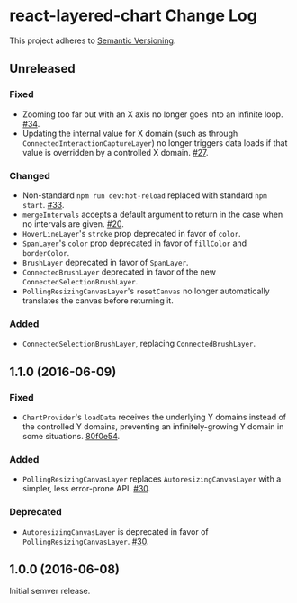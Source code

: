 # react-layered-chart Change Log

This project adheres to [Semantic Versioning](http://semver.org/).

## Unreleased

### Fixed

- Zooming too far out with an X axis no longer goes into an infinite loop. [#34](https://github.com/palantir/react-layered-chart/issues/34).
- Updating the internal value for X domain (such as through `ConnectedInteractionCaptureLayer`) no longer triggers data loads if that value is overridden by a controlled X domain. [#27](https://github.com/palantir/react-layered-chart/issues/27).

### Changed

- Non-standard `npm run dev:hot-reload` replaced with standard `npm start`. [#33](https://github.com/palantir/react-layered-chart/pull/33).
- `mergeIntervals` accepts a default argument to return in the case when no intervals are given. [#20](https://github.com/palantir/react-layered-chart/issues/20).
- `HoverLineLayer`'s `stroke` prop deprecated in favor of `color`.
- `SpanLayer`'s `color` prop deprecated in favor of `fillColor` and `borderColor`.
- `BrushLayer` deprecated in favor of `SpanLayer`.
- `ConnectedBrushLayer` deprecated in favor of the new `ConnectedSelectionBrushLayer`.
- `PollingResizingCanvasLayer`'s `resetCanvas` no longer automatically translates the canvas before returning it.

### Added

- `ConnectedSelectionBrushLayer`, replacing `ConnectedBrushLayer`.

## 1.1.0 (2016-06-09)

### Fixed

- `ChartProvider`'s `loadData` receives the underlying Y domains instead of the controlled Y domains, preventing an infinitely-growing Y domain in some situations. [80f0e54](https://github.com/palantir/react-layered-chart/commit/80f0e54e90083b54b8ac41a74940374794005152).

### Added

- `PollingResizingCanvasLayer` replaces `AutoresizingCanvasLayer` with a simpler, less error-prone API. [#30](https://github.com/palantir/react-layered-chart/pull/30).

### Deprecated

- `AutoresizingCanvasLayer` is deprecated in favor of `PollingResizingCanvasLayer`. [#30](https://github.com/palantir/react-layered-chart/pull/30).

## 1.0.0 (2016-06-08)

Initial semver release.

